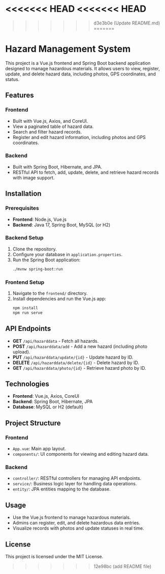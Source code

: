 <<<<<<< HEAD
<<<<<<< HEAD
=======

>>>>>>> d3e3b0e (Update README.md)
=======
# Hazard Management System

This project is a Vue.js frontend and Spring Boot backend application designed to manage hazardous materials. It allows users to view, register, update, and delete hazard data, including photos, GPS coordinates, and status.

## Features

### Frontend
- Built with Vue.js, Axios, and CoreUI.
- View a paginated table of hazard data.
- Search and filter hazard records.
- Register and edit hazard information, including photos and GPS coordinates.

### Backend
- Built with Spring Boot, Hibernate, and JPA.
- RESTful API to fetch, add, update, delete, and retrieve hazard records with image support.

## Installation

### Prerequisites
- **Frontend**: Node.js, Vue.js
- **Backend**: Java 17, Spring Boot, MySQL (or H2)

### Backend Setup
1. Clone the repository.
2. Configure your database in `application.properties`.
3. Run the Spring Boot application:
    ```bash
    ./mvnw spring-boot:run
    ```

### Frontend Setup
1. Navigate to the `frontend/` directory.
2. Install dependencies and run the Vue.js app:
    ```bash
    npm install
    npm run serve
    ```

## API Endpoints
- **GET** `/api/hazarddata` - Fetch all hazards.
- **POST** `/api/hazarddata/add` - Add a new hazard (including photo upload).
- **PUT** `/api/hazarddata/update/{id}` - Update hazard by ID.
- **DELETE** `/api/hazarddata/delete/{id}` - Delete hazard by ID.
- **GET** `/api/hazarddata/photo/{id}` - Retrieve hazard photo by ID.

## Technologies
- **Frontend**: Vue.js, Axios, CoreUI
- **Backend**: Spring Boot, Hibernate, JPA
- **Database**: MySQL or H2 (default)

## Project Structure

### Frontend
- `App.vue`: Main app layout.
- `components/`: UI components for viewing and editing hazard data.

### Backend
- `controller/`: RESTful controllers for managing API endpoints.
- `service/`: Business logic layer for handling data operations.
- `entity/`: JPA entities mapping to the database.

## Usage
- Use the Vue.js frontend to manage hazardous materials.
- Admins can register, edit, and delete hazardous data entries.
- Visualize records with photos and update statuses in real time.

## License
This project is licensed under the MIT License.
>>>>>>> 12e98bc (add README file)
